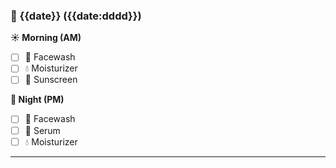 ### 📅 {{date}} ({{date:dddd}})

**☀️ Morning (AM)**
- [ ] 🧼 Facewash
- [ ] 💧 Moisturizer
- [ ] 🧴 Sunscreen

**🌙 Night (PM)**
- [ ] 🧼 Facewash
- [ ] 🍃 Serum
- [ ] 💧 Moisturizer

---


